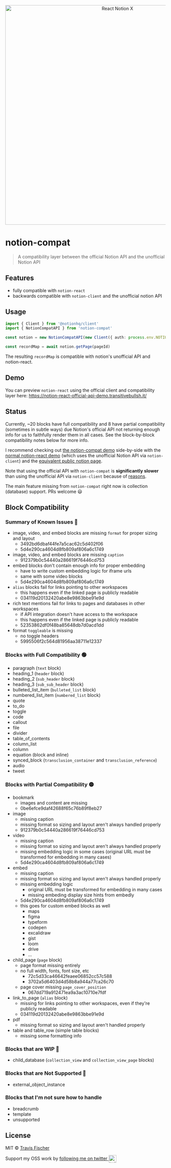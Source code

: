 <p align="center">
  <img alt="React Notion X" src="https://raw.githubusercontent.com/3bases/notion/master/media/notion-ts.png" width="689">
</p>

# notion-compat

> A compatibility layer between the official Notion API and the unofficial Notion API

## Features

- fully compatible with `notion-react`
- backwards compatible with `notion-client` and the unofficial notion API

## Usage

```ts
import { Client } from '@notionhq/client'
import { NotionCompatAPI } from 'notion-compat'

const notion = new NotionCompatAPI(new Client({ auth: process.env.NOTION_TOKEN }))

const recordMap = await notion.getPage(pageId)
```

The resulting `recordMap` is compatible with notion's unofficial API and notion-react.

## Demo

You can preview `notion-react` using the official client and compatibility layer here: https://notion-react-official-api-demo.transitivebullsh.it/

## Status

Currently, ~20 blocks have full compatibility and 8 have partial compatibility (sometimes in subtle ways) due Notion's official API not returning enough info for us to faithfully render them in all cases. See the block-by-block compatibility notes below for more info.

I recommend checking out [the notion-compat demo](https://notion-react-official-api-demo.transitivebullsh.it/) side-by-side with the [normal notion-react demo](https://notion-react-demo.transitivebullsh.it/) (which uses the unofficial Notion API via `notion-client`) and the [equivalent public notion page](https://transitive-bs.notion.site/Notion-Kit-Test-Suite-067dd719a912471ea9a3ac10710e7fdf).

Note that using the official API with `notion-compat` is **significantly slower** than using the unofficial API via `notion-client` because of [reasons](https://github.com/3bases/notion/issues/269#issuecomment-1100648873).

The main feature missing from `notion-compat` right now is collection (database) support. PRs welcome 😃

## Block Compatibility

### Summary of Known Issues 🔴

- image, video, and embed blocks are missing `format` for proper sizing and layout
  - 3492bd6dbaf44fe7a5cac62c5d402f06
  - 5d4e290ca4604d8fb809af806a6c1749
- image, video, and embed blocks are missing `caption`
  - 912379b0c54440a286619f76446cd753
- embed blocks don't contain enough info for proper embedding
  - have to write custom embedding logic for iframe urls
  - same with some video blocks
  - 5d4e290ca4604d8fb809af806a6c1749
- `alias` blocks fail for links pointing to other workspaces
  - this happens even if the linked page is publicly readable
  - 034119d20132420abe8e9863bbe91e9d
- rich text mentions fail for links to pages and databases in other workspaces
  - if API integration doesn't have access to the workspace
  - this happens even if the linked page is publicly readable
  - 52353862df0f48ba85648db7d0acd1dd
- format `toggleable` is missing
  - no toggle headers
  - 5995506f2c564d81956aa38711e12337

### Blocks with Full Compatibility 🟢

- paragraph (`text` block)
- heading_1 (`header` block)
- heading_2 (`sub_header` block)
- heading_3 (`sub_sub_header` block)
- bulleted_list_item (`bulleted_list` block)
- numbered_list_item (`numbered_list` block)
- quote
- to_do
- toggle
- code
- callout
- file
- divider
- table_of_contents
- column_list
- column
- equation (block and inline)
- synced_block (`transclusion_container` and `transclusion_reference`)
- audio
- tweet

### Blocks with Partial Compatibility 🟡

- bookmark
  - images and content are missing
  - 0be6efce9daf42688f65c76b89f8eb27
- image
  - missing caption
  - missing format so sizing and layout aren't always handled properly
  - 912379b0c54440a286619f76446cd753
- video
  - missing caption
  - missing format so sizing and layout aren't always handled properly
  - missing embedding logic in some cases (original URL must be transformed for embedding in many cases)
  - 5d4e290ca4604d8fb809af806a6c1749
- embed
  - missing caption
  - missing format so sizing and layout aren't always handled properly
  - missing embedding logic
    - original URL must be transformed for embedding in many cases
    - missing embeding display size hints from embedly
  - 5d4e290ca4604d8fb809af806a6c1749
  - this goes for custom embed blocks as well
    - maps
    - figma
    - typeform
    - codepen
    - excalidraw
    - gist
    - loom
    - drive
    - ...
- child_page (`page` block)
  - page format missing entirely
  - no full width, fonts, font size, etc
    - 72c5d33ca46642feaee06852cc57c588
    - 3702a5d6403d4d58b8a944a77ca26c70
  - page cover missing `page_cover_position`
    - 067dd719a912471ea9a3ac10710e7fdf
- link_to_page (`alias` block)
  - missing for links pointing to other workspaces, even if they're publicly readable
  - 034119d20132420abe8e9863bbe91e9d
- pdf
  - missing format so sizing and layout aren't handled properly
- table and table_row (simple table blocks)
  - missing some formatting info

### Blocks that are WIP 🚧

- child_database (`collection_view` and `collection_view_page` blocks)

### Blocks that are Not Supported 🔴

- external_object_instance

### Blocks that I'm not sure how to handle

- breadcrumb
- template
- unsupported

## License

MIT © [Travis Fischer](https://transitivebullsh.it)

Support my OSS work by <a href="https://twitter.com/transitive_bs">following me on twitter <img src="https://storage.googleapis.com/saasify-assets/twitter-logo.svg" alt="twitter" height="24px" align="center"></a>
